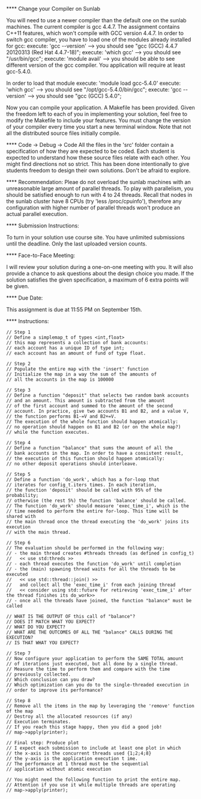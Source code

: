 **** Change your Compiler on Sunlab

  You will need to use a newer compiler than the default one on the sunlab
  machines. The current compiler is gcc 4.4.7.
  The assignment contains C++11 features, which won't compile with GCC version 4.4.7.
  In order to switch gcc compiler, you have to load one of the modules already installed
  for gcc:
    execute: 'gcc --version' --> you should see "gcc (GCC) 4.4.7 20120313 (Red Hat 4.4.7-18)";
    execute: 'which gcc' --> you should see "/usr/bin/gcc";
    execute: 'module avail' --> you should be able to see different version of the gcc
    compiler. You application will require at least gcc-5.4.0.
  
  In order to load that module
    execute: 'module load gcc-5.4.0'
    execute: 'which gcc' --> you should see "/opt/gcc-5.4.0/bin/gcc";
    execute: 'gcc --version' --> you should see "gcc (GCC) 5.4.0";

  Now you can compile your application. A Makefile has been provided. Given the freedom left
  to each of you in implementing your solution, feel free to modify the Makefile to
  include your features.
  You must change the version of your compiler every time you start a new terminal window.
  Note that not all the distributed source files initially compile.

**** Code -> Debug -> Code
  All the files in the 'src' folder contain a specification of how they are expected
  to be coded. Each student is expected to understand how these source files relate
  with each other. You might find directions not so strict. This has been done
  intentionally to give students freedom to design their own solutions. Don't be
  afraid to explore.

**** Recommendation:
  Pleae do not overload the sunlab machines with an unreasonable large amount of parallel threads.
  To play with parallelism, you should be satisfied enough to run with 4 to 24 threads. Recall that
  nodes in the sunlab cluster have 8 CPUs (try 'less /proc/cpuinfo'), therefore any configuration
  with higher number of parallel threads won't produce an actual parallel execution.

**** Submission Instructions:

  To turn in your solution use course site. You have unlimited submissions until
  the deadline. Only the last uploaded version counts.

**** Face-to-Face Meeting:

  I will review your solution during a one-on-one meeting with you.  It will also
  provide a chance to ask questions about the design choice you made. If the solution
  satisfies the given specification, a maximum of 6 extra points will be given.

**** Due Date:

  This assignment is due at 11:55 PM on September 15th.


**** Instructions:

	// Step 1
	// Define a simplemap_t of types <int,float>
	// this map represents a collection of bank accounts:
	// each account has a unique ID of type int;
	// each account has an amount of fund of type float.

	// Step 2
	// Populate the entire map with the 'insert' function
	// Initialize the map in a way the sum of the amounts of
	// all the accounts in the map is 100000

	// Step 3
	// Define a function "deposit" that selects two random bank accounts
	// and an amount. This amount is subtracted from the amount
	// of the first account and summed to the amount of the second
	// account. In practice, give two accounts B1 and B2, and a value V,
	// the function performs B1-=V and B2+=V.
	// The execution of the whole function should happen atomically:
	// no operation should happen on B1 and B2 (or on the whole map?)
	// while the function executes.

	// Step 4
	// Define a function "balance" that sums the amount of all the
	// bank accounts in the map. In order to have a consistent result,
	// the execution of this function should happen atomically:
	// no other deposit operations should interleave.

	// Step 5
	// Define a function 'do_work', which has a for-loop that
	// iterates for config_t.iters times. In each iteration,
	// the function 'deposit' should be called with 95% of the probability;
	// otherwise (the rest 5%) the function 'balance' should be called.
	// The function 'do_work' should measure 'exec_time_i', which is the
	// time needed to perform the entire for-loop. This time will be shared with
	// the main thread once the thread executing the 'do_work' joins its execution
	// with the main thread.

	// Step 6
	// The evaluation should be performed in the following way:
	// - the main thread creates #threads threads (as defined in config_t)
	//   << use std:threds >>
	// - each thread executes the function 'do_work' until completion
	// - the (main) spawning thread waits for all the threads to be executed
	//   << use std::thread::join() >>
	//	 and collect all the 'exec_time_i' from each joining thread
	//   << consider using std::future for retireving 'exec_time_i' after the thread finishes its do_work>>
	// - once all the threads have joined, the function "balance" must be called

	// WHAT IS THE OUTPUT OF this call of "balance"?
	// DOES IT MATCH WHAT YOU EXPECT?
	// WHAT DO YOU EXPECT?
	// WHAT ARE THE OUTCOMES OF ALL THE "balance" CALLS DURING THE EXECUTION?
	// IS THAT WHAT YOU EXPECT?

	// Step 7
	// Now configure your application to perform the SAME TOTAL amount
	// of iterations just executed, but all done by a single thread.
	// Measure the time to perform them and compare with the time
	// previously collected.
	// Which conclusion can you draw?
	// Which optimization can you do to the single-threaded execution in
	// order to improve its performance?

	// Step 8
	// Remove all the items in the map by leveraging the 'remove' function of the map
	// Destroy all the allocated resources (if any)
	// Execution terminates.
	// If you reach this stage happy, then you did a good job!
	// map->apply(printer);

	// Final step: Produce plot
	// I expect each submission to include at least one plot in which
	// the x-axis is the concurrent threads used {1;2;4;8}
	// the y-axis is the application execution t ime.
	// The performance at 1 thread must be the sequential
	// application without atomic execution

	// You might need the following function to print the entire map.
	// Attention if you use it while multiple threads are operating
	// map->apply(printer);